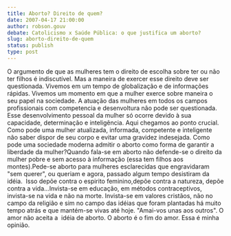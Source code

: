 ```yaml
---
title: Aborto? Direito de quem?
date: 2007-04-17 21:00:00
author: robson.gouv
debate: Catolicismo x Saúde Pública: o que justifica um aborto?
slug: aborto-direito-de-quem
status: publish 
type: post
---
```


O argumento de que as mulheres tem o direito de escolha sobre ter ou não ter filhos é indiscutível. Mas a maneira de exercer esse direito deve ser questionada. Vivemos em um tempo de globalização e de informações rápidas. Vivemos um momento em que a mulher exerce sobre maneira o seu papel na sociedade. A atuação das mulheres em todos os campos profissionais com competencia e desenvoltura não pode ser questionada. Esse desenvolvimento pessoal da mulher só ocorre devido à sua capacidade, determinação e inteligência. Aqui chegamos ao ponto crucial. Como pode uma mulher atualizada, informada, competente e inteligente não saber dispor de seu corpo e evitar uma gravidez indesejada. Como pode uma sociedade moderna admitir o aborto como forma de garantir a liberdade da mulher?Quando fala-se em aborto não defende-se o direito da mulher pobre e sem acesso à informação (essa tem filhos aos montes).Pede-se aborto para mulheres esclarecidas que engravidaram "sem querer", ou queriam e agora, passado algum tempo desistiram da idéia.  Isso depõe contra o espirito feminino,depõe contra a natureza, depõe contra a vida...Invista-se em educação, em métodos contraceptivos, invista-se na vida e não na morte. Invista-se em valores cristãos, não no campo da religião e sim no campo das idéias que foram plantadas há muito tempo atrás e que mantém-se vivas até hoje. "Amai-vos unas aos outros". O amor não aceita a  idéia de aborto. O aborto é o fim do amor. Essa é minha opinião.
